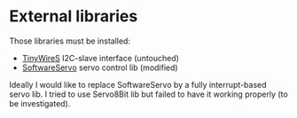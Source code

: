 # External libraries

Those libraries must be installed:
- [TinyWireS](https://github.com/rambo/TinyWire/tree/master/TinyWireS) I2C-slave interface (untouched)
- [SoftwareServo](https://github.com/nicolaskruchten/arduino/tree/master/libraries/SoftwareServo) servo control lib (modified)

Ideally I would like to replace SoftwareServo by a fully interrupt-based servo lib.
I tried to use Servo8Bit lib but failed to have it working properly (to be investigated).
